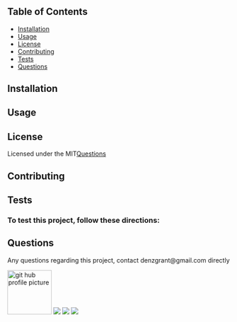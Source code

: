 
<h1></h1>
<p></p>
<h2>Table of Contents</h2>
<ul> 
 <li><a href="#Installation">Installation</a></li> 
 <li><a href="#Usage">Usage</a></li>   
 <li><a href="#License">License</a></li>   
 <li><a href="#Contributing">Contributing</a></li>   
 <li><a href="#Tests">Tests</a></li>   
 <li><a href="#Questions">Questions</a></li>                         
</ul>
<h2 id="Installation">Installation</h2>                         
<p></p>
<h2 id="Usage">Usage</h2>
<p></p> 
<h2 id="License">License</h2>
<p>Licensed under the MIT<a href="./README.md">Questions</a></p>
<h2 id="Contributing">Contributing</h2>
<p></p>
<h2 id="Tests">Tests</h2>
<h3>To test this project, follow these directions:</h3>
<p></p>
<h2 id="Questions">Questions</h2>
<p style="strong">Any questions regarding this project, contact denzgrant@gmail.com directly</p> 
<img src="https://avatars.githubusercontent.com/u/58059554?" alt="git hub profile picture" height="100" width="100">
<img src="https://img.shields.io/badge/Node-12.16.3-brightgreen">
<img src="https://img.shields.io/badge/-JavaScript-brightgreen">
<img src="https://img.shields.io/github/followers/denzgrant?label=follow&style=social">          
